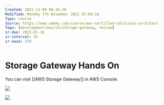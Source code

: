 ```yaml
---
Created: 2022-11-08 08:36:20
Modified: Monday 7th November 2022 07:09:16
Type: course
Source: https://www.udemy.com/course/aws-certified-solutions-architect-associate-saa-c01/?xref=E0Aed11STH4LPUQvCz0GJFABTmM=
Tags: [development/aws/s3/storage-gateway, review]
sr-due: 2023-01-16
sr-interval: 55
sr-ease: 270
---
```


# Storage Gateway Hands On

You can visit [[AWS Storage Gateway]] in AWS Console.

![](2019-12-31-09-13-54.png)

![](2019-12-31-09-14-09.png)
